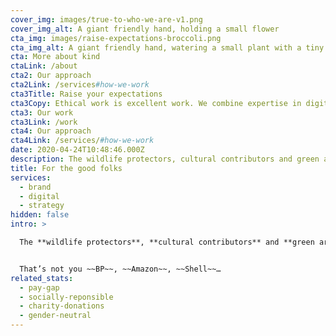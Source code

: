 ```yaml
---
cover_img: images/true-to-who-we-are-v1.png
cover_img_alt: A giant friendly hand, holding a small flower
cta_img: images/raise-expectations-broccoli.png
cta_img_alt: A giant friendly hand, watering a small plant with a tiny watering can.
cta: More about kind
ctaLink: /about
cta2: Our approach
cta2Link: /services#how-we-work
cta3Title: Raise your expectations
cta3Copy: Ethical work is excellent work. We combine expertise in digital, branding and strategy with an unwavering commitment to social change.
cta3: Our work
cta3Link: /work
cta4: Our approach
cta4Link: /services/#how-we-work
date: 2020-04-24T10:48:46.000Z
description: The wildlife protectors, cultural contributors and green architects. We’re for everyone who’s making a change for good.
title: For the good folks
services:
  - brand
  - digital
  - strategy
hidden: false
intro: >

  The **wildlife protectors**, **cultural contributors** and **green architects**. We’re for everyone who’s making a change for&nbsp;good.


  That’s not you ~~BP~~, ~~Amazon~~, ~~Shell~~…
related_stats:
  - pay-gap
  - socially-reponsible
  - charity-donations
  - gender-neutral
---
```

